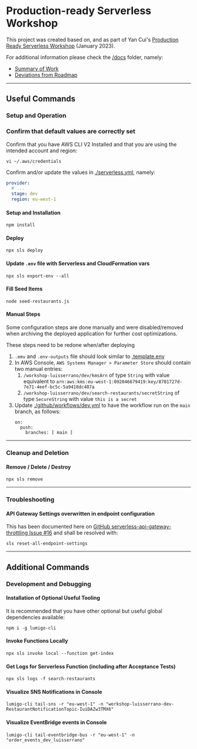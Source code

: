 # Production-ready Serverless Workshop

This project was created based on, and as part of Yan Cui's [Production Ready Serverless Workshop](https://productionreadyserverless.com/) (January 2023).

For additional information please check the [/docs](./docs) folder, namely:

- [Summary of Work](./docs/Summary-of-work.md)
- [Deviations from Roadmap](./docs/Deviations-from-roadmap.md)

----

## Useful Commands

### Setup and Operation

### Confirm that default values are correctly set

Confirm that you have AWS CLI V2 Installed and that you are using the intended account and region:

```shell
vi ~/.aws/credentials
```

Confirm and/or update the values in [./serverless.yml](./serverless.yml), namely:

```yaml
provider:
  # ...
  stage: dev
  region: eu-west-1
```

#### Setup and Installation

```shell
npm install
```

#### Deploy

```shell
npx sls deploy
```

#### Update `.env` file with Serverless and CloudFormation vars

```shell
npx sls export-env --all
```

#### Fill Seed Items

```shell
node seed-restaurants.js
```

#### Manual Steps

Some configuration steps are done manually and were disabled/removed when archiving the deployed application for further cost optimizations.

These steps need to be redone when/after deploying

1. `.emv` and `.env-outputs` file should look similar to [.template.env](./.template.env)
2. In AWS Console, `AWS Systems Manager > Parameter Store` should contain two manual entries:
    1. `/workshop-luisserrano/dev/kmsArn` of type `String` with value equivalent to `arn:aws:kms:eu-west-1:092046679419:key/8701727d-7e71-4eef-bc5c-5a9418dc487a`
    2. `/workshop-luisserrano/dev/search-restaurants/secretString` of type `SecureString` with value `this is a secret`
3. Update [./github/workflows/dev.yml](./.github/workflows/dev.yml) to have the workflow run on the `main` branch, as follows:
    ```
    on:
      push:
        branches: [ main ]
    ```

----

### Cleanup and Deletion

#### Remove / Delete / Destroy

```shell
npx sls remove
```

----

### Troubleshooting

#### API Gateway Settings overwritten in endpoint configuration

This has been documented here on [GitHub serverless-api-gateway-throttling Issue #16](https://github.com/DianaIonita/serverless-api-gateway-throttling/issues/16) and shall be resolved with:

```shell
sls reset-all-endpoint-settings
```

----

## Additional Commands

### Development and Debugging

#### Installation of Optional Useful Tooling

It is recommended that you have other optional but useful global dependencies available:

```shell
npm i -g lumigo-cli
```

#### Invoke Functions Locally

```shell
npx sls invoke local --function get-index
```

#### Get Logs for Serverless Function (including after Acceptance Tests)

```shell
npx sls logs -f search-restaurants
```

#### Visualize SNS Notifications in Console

```shell
lumigo-cli tail-sns -r "eu-west-1" -n "workshop-luisserrano-dev-RestaurantNotificationTopic-IuiDAZw3TMX6"
```

#### Visualize EventBridge events in Console

```shell
lumigo-cli tail-eventbridge-bus -r "eu-west-1" -n "order_events_dev_luisserrano"
```
